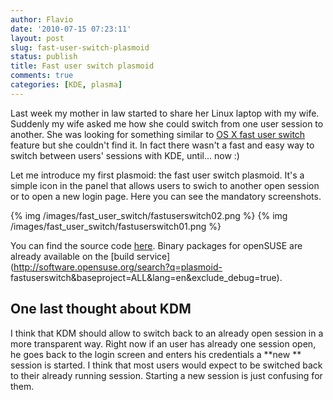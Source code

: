 ```yaml
---
author: Flavio
date: '2010-07-15 07:23:11'
layout: post
slug: fast-user-switch-plasmoid
status: publish
title: Fast user switch plasmoid
comments: true
categories: [KDE, plasma]
---
```


Last week my mother in law started to share her Linux laptop with my wife.
Suddenly my wife asked me how she could switch from one user session to
another. She was looking for something similar to [OS X fast user
switch](http://bit.ly/auzc56) feature but she couldn't find it. In fact there
wasn't a fast and easy way to switch between users' sessions with KDE,
until... now :)

Let me introduce my first plasmoid: the fast user switch plasmoid. It's a
simple icon in the panel that allows users to swich to another open session or
to open a new login page. Here you can see the mandatory screenshots.

{% img /images/fast_user_switch/fastuserswitch02.png %}
{% img /images/fast_user_switch/fastuserswitch01.png %}

You can find the source code
[here](http://gitorious.org/fast_user_switch#more). Binary packages for
openSUSE are already available on the [build
service](http://software.opensuse.org/search?q=plasmoid-
fastuserswitch&baseproject=ALL&lang=en&exclude_debug=true).

## One last thought about KDM

I think that KDM should allow to switch back to an already open session in a
more transparent way. Right now if an user has already one session open, he
goes back to the login screen and enters his credentials a **new ** session is
started. I think that most users would expect to be switched back to their
already running session. Starting a new session is just confusing for them.


